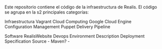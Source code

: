 Este repositorio contiene el código de la infraestructura de Realis.
El código se agrupa en la s2 principales categorías:

Infraestructura
	Vagrant
	Cloud Computing
		Google Cloud Engine
	Configuration Management
		Puppet
	Delivery Pipeline

Software
	RealisWebsite
		Devops
			Environment Description
			Deployment Specification
		Source
			- Maven?
			-